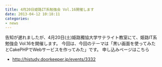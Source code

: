 ```yaml
---
title: 4月20日姫路IT系勉強会 Vol.16開催します
date: 2013-04-12 10:18:11
categories:
- news
---
```


告知が遅れましたが、4月20日(土)姫路獨協大学サテライト教室にて、姫路IT系勉強会 Vol.16を開催します。
今回は、今回のテーマは「黒い画面を使ってみたとCakePHPでWebサービスを作ってみた」です。
申し込みページはこちら

-   <http://histudy.doorkeeper.jp/events/3332>
